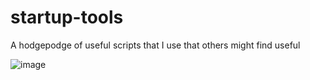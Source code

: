 # startup-tools
A hodgepodge of useful scripts that I use that others might find useful

![image](https://github.com/user-attachments/assets/ce7cbf0d-67ad-4079-a2a0-1f4c6d69caeb)
